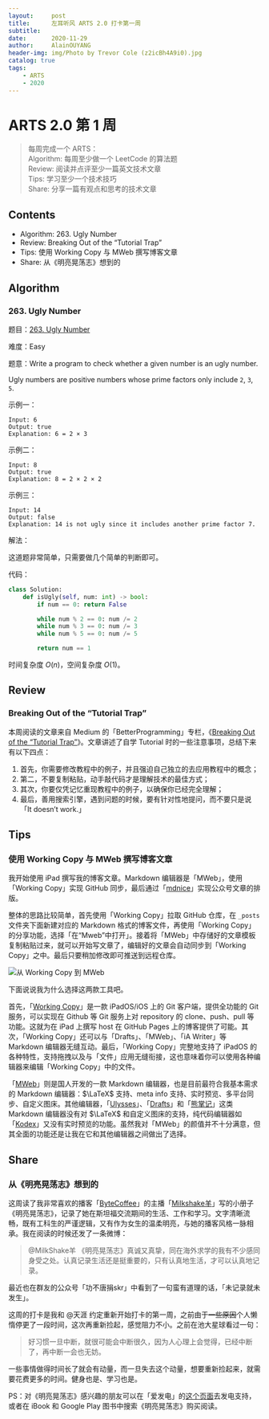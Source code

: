 ```yaml
---
layout:     post
title:      左耳听风 ARTS 2.0 打卡第一周
subtitle:   
date:       2020-11-29
author:     AlainOUYANG
header-img: img/Photo by Trevor Cole (z2icBh4A9i0).jpg
catalog: true
tags:
    - ARTS
    - 2020
---
```


# ARTS 2.0 第 1 周

> 每周完成一个 ARTS：  
> Algorithm: 每周至少做一个 LeetCode 的算法题  
> Review: 阅读并点评至少一篇英文技术文章  
> Tips: 学习至少一个技术技巧  
> Share: 分享一篇有观点和思考的技术文章

## Contents

- Algorithm: 263. Ugly Number
- Review: Breaking Out of the “Tutorial Trap”
- Tips: 使用 Working Copy 与 MWeb 撰写博客文章
- Share: 从《明亮晃荡志》想到的

## Algorithm

### 263. Ugly Number

题目：[263. Ugly Number](https://leetcode.com/problems/ugly-number)

难度：Easy

题意：Write a program to check whether a given number is an ugly number.

Ugly numbers are positive numbers whose prime factors only include `2`, `3`, `5`.

示例一：

```script
Input: 6
Output: true
Explanation: 6 = 2 × 3
```

示例二：

```script
Input: 8
Output: true
Explanation: 8 = 2 × 2 × 2
```

示例三：

```script
Input: 14
Output: false
Explanation: 14 is not ugly since it includes another prime factor 7.
```

解法：

这道题非常简单，只需要做几个简单的判断即可。

代码：

```python
class Solution:
    def isUgly(self, num: int) -> bool:
        if num == 0: return False

        while num % 2 == 0: num /= 2
        while num % 3 == 0: num /= 3
        while num % 5 == 0: num /= 5

        return num == 1
```

时间复杂度 $O(n)$，空间复杂度 $O(1)$。

## Review

### Breaking Out of the “Tutorial Trap”

本周阅读的文章来自 Medium 的「BetterProgramming」专栏，《[Breaking Out of the “Tutorial Trap”](https://medium.com/better-programming/breaking-out-of-the-tutorial-trap-be973e4ed7aa)》。文章讲述了自学 Tutorial 时的一些注意事项，总结下来有以下四点：

1. 首先，你需要修改教程中的例子，并且强迫自己独立的去应用教程中的概念；
2. 第二，不要复制粘贴，动手敲代码才是理解技术的最佳方式；
3. 其次，你要仅凭记忆重现教程中的例子，以确保你已经完全理解；
4. 最后，善用搜索引擎，遇到问题的时候，要有针对性地提问，而不要只是说「It doesn’t work.」

## Tips

### 使用 Working Copy 与 MWeb 撰写博客文章

我开始使用 iPad 撰写我的博客文章。Markdown 编辑器是「MWeb」，使用「Working Copy」实现 GitHub 同步，最后通过「[mdnice](https://www.mdnice.com)」实现公众号文章的排版。

整体的思路比较简单，首先使用「Working Copy」拉取 GitHub 仓库，在 `_posts` 文件夹下面新建对应的 Markdown 格式的博客文件，再使用「Working Copy」的分享功能，选择「在“Mweb”中打开」。接着将「MWeb」中存储好的文章模板复制粘贴过来，就可以开始写文章了，编辑好的文章会自动同步到「Working Copy」之中。最后只要稍加修改即可推送到远程仓库。

![从 Working Copy 到 MWeb](https://i.imgur.com/bmZypoq.png)

下面说说我为什么选择这两款工具吧。

首先，「[Working Copy](https://apps.apple.com/cn/app/working-copy-git-client/id896694807)」是一款 iPadOS/iOS 上的 Git 客户端，提供全功能的 Git 服务，可以实现在 Github 等 Git 服务上对 repository 的 clone、push、pull 等功能。这就为在 iPad 上撰写 host 在 GitHub Pages 上的博客提供了可能。其次，「Working Copy」还可以与「Drafts」、「MWeb」、「iA Writer」等 Markdown 编辑器无缝互动。最后，「Working Copy」完整地支持了 iPadOS 的各种特性，支持拖拽以及与「文件」应用无缝衔接，这也意味着你可以使用各种编辑器来编辑「Working Copy」中的文件。

「[MWeb](https://apps.apple.com/cn/app/mweb-%E5%BC%BA%E5%A4%A7%E7%9A%84-markdown-%E7%BC%96%E8%BE%91%E5%92%8C%E5%8F%91%E5%B8%83%E8%BD%AF%E4%BB%B6/id1183407767)」则是国人开发的一款 Markdown 编辑器，也是目前最符合我基本需求的 Markdown 编辑器：$\LaTeX$ 支持、meta info 支持、实时预览、多平台同步、自定义图床。其他编辑器，「[Ulysses](https://apps.apple.com/cn/app/ulysses/id1225571038)」、「[Drafts](https://apps.apple.com/cn/app/drafts/id1236254471)」和「[熊掌记](https://apps.apple.com/cn/app/%E7%86%8A%E6%8E%8C%E8%AE%B0-%E4%BC%98%E9%9B%85%E7%9A%84-markdown-%E5%86%99%E4%BD%9C%E5%BF%85%E5%A4%87%E7%AC%94%E8%AE%B0%E8%BD%AF%E4%BB%B6/id1016366447)」这类 Markdown 编辑器没有对 $\LaTeX$ 和自定义图床的支持，纯代码编辑器如「[Kodex](https://apps.apple.com/cn/app/kodex/id1038574481)」又没有实时预览的功能。虽然我对「MWeb」的颜值并不十分满意，但其全面的功能还是让我在它和其他编辑器之间做出了选择。

## Share

### 从《明亮晃荡志》想到的

这周读了我非常喜欢的播客「[ByteCoffee](https://byte.coffee)」的主播「[Milkshake羊](https://yuezhu.org)」写的小册子《明亮晃荡志》，记录了她在斯坦福交流期间的生活、工作和学习。文字清晰流畅，既有工科生的严谨逻辑，又有作为女生的温柔明亮，与她的播客风格一脉相承。我在阅读的时候还发了一条微博：

> @MilkShake羊 《明亮晃荡志》真诚又真挚，同在海外求学的我有不少感同身受之处。认真记录生活还是挺重要的，只有认真地生活，才可以认真地记录。

最近也在群友的公众号「功不唐捐skr」中看到了一句蛮有道理的话，「未记录就未发生」。

这周的打卡是我和 @天涯 约定重新开始打卡的第一周，之前由于~~一些原因~~个人懒惰停更了一段时间，这次再重新捡起，感觉阻力不小。之前在池大星球看过一句：

> 好习惯一旦中断，就很可能会中断很久，因为人心理上会觉得，已经中断了，再中断一会也无妨。

一些事情做得时间长了就会有动量，而一旦失去这个动量，想要重新捡起来，就需要花费更多的时间。健身也是、学习也是。

PS：对《明亮晃荡志》感兴趣的朋友可以在「爱发电」的[这个页面](https://afdian.net/p/da75f070a3d211ea96fc52540025c377)去发电支持，或者在 iBook 和 Google Play 图书中搜索《明亮晃荡志》购买阅读。

<script type="text/x-mathjax-config">MathJax.Hub.Config({tex2jax: {inlineMath:[['$','$']]}});</script>
<script type="text/javascript" src="https://cdnjs.cloudflare.com/ajax/libs/mathjax/2.7.1/MathJax.js?config=TeX-AMS-MML_HTMLorMML"></script>
